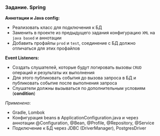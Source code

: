 ### Задание. Spring

**Аннотации и Java config:**
- Реализовать класс для подключения к БД
- Заменить в проекте из предыдущего задания конфигурацию `XML` на `java based` и аннотации
- Добавить профайлы `prod` и `test`, соединение с БД должно отличаться для этих профайлов

**Event Listeners:**
- Создать слушателей, которые будут логировать вызовы `CRUD` операций и результаты их выполнения
- Для этого публиковать события до вызова запроса в БД и публиковать событие после выполнения запроса
- Слушатели должны вызываться по дополнительным условиям (**condition**)

 *Применено*:
- Gradle, Lombok
- Конфигурация beans в ApplicationConfiguration.java и через аннотации @Configuration, @Bean, @Profile, @Repository, @Service
- Подключение к БД через JDBC (DriverManager), PostgresDriver
